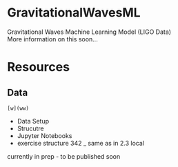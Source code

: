 # GravitationalWavesML
Gravitational Waves Machine Learning Model (LIGO Data)<br>
More information on this soon...<br>

# Resources

## Data

`[w](ww)`

+ Data Setup
+ Strucutre
+ Jupyter Notebooks 
+ exercise structure 342 _ same as in 2.3 local

currently in prep - to be published soon
